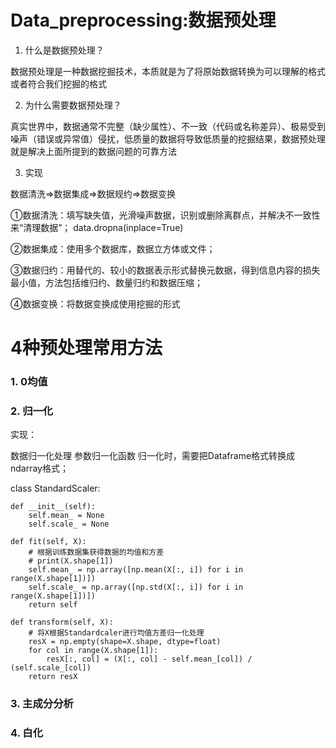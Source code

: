 # Data_preprocessing:数据预处理

1. 什么是数据预处理？

数据预处理是一种数据挖掘技术，本质就是为了将原始数据转换为可以理解的格式或者符合我们挖掘的格式

2. 为什么需要数据预处理？

真实世界中，数据通常不完整（缺少属性）、不一致（代码或名称差异）、极易受到噪声（错误或异常值）侵扰，低质量的数据将导致低质量的挖掘结果，数据预处理就是解决上面所提到的数据问题的可靠方法

3. 实现

数据清洗=>数据集成=>数据规约=>数据变换

①数据清洗：填写缺失值，光滑噪声数据，识别或删除离群点，并解决不一致性来“清理数据”；
data.dropna(inplace=True)

②数据集成：使用多个数据库，数据立方体或文件；

③数据归约：用替代的、较小的数据表示形式替换元数据，得到信息内容的损失最小值，方法包括维归约、数量归约和数据压缩；

④数据变换：将数据变换成使用挖掘的形式

# 4种预处理常用方法

### 1. 0均值

### 2. 归一化

实现：

 数据归一化处理
 参数归一化函数
 归一化时，需要把Dataframe格式转换成ndarray格式；

class StandardScaler:
    
    def __init__(self):
        self.mean_ = None
        self.scale_ = None

    def fit(self, X):
        # 根据训练数据集获得数据的均值和方差
        # print(X.shape[1])
        self.mean_ = np.array([np.mean(X[:, i]) for i in range(X.shape[1])])
        self.scale_ = np.array([np.std(X[:, i]) for i in range(X.shape[1])])
        return self

    def transform(self, X):
        # 将X根据Standardcaler进行均值方差归一化处理
        resX = np.empty(shape=X.shape, dtype=float)
        for col in range(X.shape[1]):
            resX[:, col] = (X[:, col] - self.mean_[col]) / (self.scale_[col])
        return resX

### 3. 主成分分析

### 4. 白化
